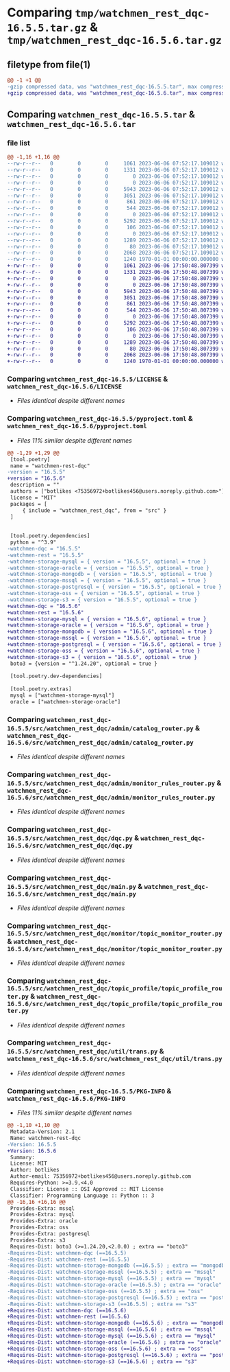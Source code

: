 # Comparing `tmp/watchmen_rest_dqc-16.5.5.tar.gz` & `tmp/watchmen_rest_dqc-16.5.6.tar.gz`

## filetype from file(1)

```diff
@@ -1 +1 @@
-gzip compressed data, was "watchmen_rest_dqc-16.5.5.tar", max compression
+gzip compressed data, was "watchmen_rest_dqc-16.5.6.tar", max compression
```

## Comparing `watchmen_rest_dqc-16.5.5.tar` & `watchmen_rest_dqc-16.5.6.tar`

### file list

```diff
@@ -1,16 +1,16 @@
--rw-r--r--   0        0        0     1061 2023-06-06 07:52:17.109012 watchmen_rest_dqc-16.5.5/LICENSE
--rw-r--r--   0        0        0     1331 2023-06-06 07:52:17.109012 watchmen_rest_dqc-16.5.5/pyproject.toml
--rw-r--r--   0        0        0        0 2023-06-06 07:52:17.109012 watchmen_rest_dqc-16.5.5/src/watchmen_rest_dqc/__init__.py
--rw-r--r--   0        0        0        0 2023-06-06 07:52:17.109012 watchmen_rest_dqc-16.5.5/src/watchmen_rest_dqc/admin/__init__.py
--rw-r--r--   0        0        0     5943 2023-06-06 07:52:17.109012 watchmen_rest_dqc-16.5.5/src/watchmen_rest_dqc/admin/catalog_router.py
--rw-r--r--   0        0        0     3051 2023-06-06 07:52:17.109012 watchmen_rest_dqc-16.5.5/src/watchmen_rest_dqc/admin/monitor_rules_router.py
--rw-r--r--   0        0        0      861 2023-06-06 07:52:17.109012 watchmen_rest_dqc-16.5.5/src/watchmen_rest_dqc/dqc.py
--rw-r--r--   0        0        0      544 2023-06-06 07:52:17.109012 watchmen_rest_dqc-16.5.5/src/watchmen_rest_dqc/main.py
--rw-r--r--   0        0        0        0 2023-06-06 07:52:17.109012 watchmen_rest_dqc-16.5.5/src/watchmen_rest_dqc/monitor/__init__.py
--rw-r--r--   0        0        0     5292 2023-06-06 07:52:17.109012 watchmen_rest_dqc-16.5.5/src/watchmen_rest_dqc/monitor/topic_monitor_router.py
--rw-r--r--   0        0        0      106 2023-06-06 07:52:17.109012 watchmen_rest_dqc-16.5.5/src/watchmen_rest_dqc/settings.py
--rw-r--r--   0        0        0        0 2023-06-06 07:52:17.109012 watchmen_rest_dqc-16.5.5/src/watchmen_rest_dqc/topic_profile/__init__.py
--rw-r--r--   0        0        0     1289 2023-06-06 07:52:17.109012 watchmen_rest_dqc-16.5.5/src/watchmen_rest_dqc/topic_profile/topic_profile_router.py
--rw-r--r--   0        0        0       80 2023-06-06 07:52:17.109012 watchmen_rest_dqc-16.5.5/src/watchmen_rest_dqc/util/__init__.py
--rw-r--r--   0        0        0     2068 2023-06-06 07:52:17.109012 watchmen_rest_dqc-16.5.5/src/watchmen_rest_dqc/util/trans.py
--rw-r--r--   0        0        0     1240 1970-01-01 00:00:00.000000 watchmen_rest_dqc-16.5.5/PKG-INFO
+-rw-r--r--   0        0        0     1061 2023-06-06 17:50:48.807399 watchmen_rest_dqc-16.5.6/LICENSE
+-rw-r--r--   0        0        0     1331 2023-06-06 17:50:48.807399 watchmen_rest_dqc-16.5.6/pyproject.toml
+-rw-r--r--   0        0        0        0 2023-06-06 17:50:48.807399 watchmen_rest_dqc-16.5.6/src/watchmen_rest_dqc/__init__.py
+-rw-r--r--   0        0        0        0 2023-06-06 17:50:48.807399 watchmen_rest_dqc-16.5.6/src/watchmen_rest_dqc/admin/__init__.py
+-rw-r--r--   0        0        0     5943 2023-06-06 17:50:48.807399 watchmen_rest_dqc-16.5.6/src/watchmen_rest_dqc/admin/catalog_router.py
+-rw-r--r--   0        0        0     3051 2023-06-06 17:50:48.807399 watchmen_rest_dqc-16.5.6/src/watchmen_rest_dqc/admin/monitor_rules_router.py
+-rw-r--r--   0        0        0      861 2023-06-06 17:50:48.807399 watchmen_rest_dqc-16.5.6/src/watchmen_rest_dqc/dqc.py
+-rw-r--r--   0        0        0      544 2023-06-06 17:50:48.807399 watchmen_rest_dqc-16.5.6/src/watchmen_rest_dqc/main.py
+-rw-r--r--   0        0        0        0 2023-06-06 17:50:48.807399 watchmen_rest_dqc-16.5.6/src/watchmen_rest_dqc/monitor/__init__.py
+-rw-r--r--   0        0        0     5292 2023-06-06 17:50:48.807399 watchmen_rest_dqc-16.5.6/src/watchmen_rest_dqc/monitor/topic_monitor_router.py
+-rw-r--r--   0        0        0      106 2023-06-06 17:50:48.807399 watchmen_rest_dqc-16.5.6/src/watchmen_rest_dqc/settings.py
+-rw-r--r--   0        0        0        0 2023-06-06 17:50:48.807399 watchmen_rest_dqc-16.5.6/src/watchmen_rest_dqc/topic_profile/__init__.py
+-rw-r--r--   0        0        0     1289 2023-06-06 17:50:48.807399 watchmen_rest_dqc-16.5.6/src/watchmen_rest_dqc/topic_profile/topic_profile_router.py
+-rw-r--r--   0        0        0       80 2023-06-06 17:50:48.807399 watchmen_rest_dqc-16.5.6/src/watchmen_rest_dqc/util/__init__.py
+-rw-r--r--   0        0        0     2068 2023-06-06 17:50:48.807399 watchmen_rest_dqc-16.5.6/src/watchmen_rest_dqc/util/trans.py
+-rw-r--r--   0        0        0     1240 1970-01-01 00:00:00.000000 watchmen_rest_dqc-16.5.6/PKG-INFO
```

### Comparing `watchmen_rest_dqc-16.5.5/LICENSE` & `watchmen_rest_dqc-16.5.6/LICENSE`

 * *Files identical despite different names*

### Comparing `watchmen_rest_dqc-16.5.5/pyproject.toml` & `watchmen_rest_dqc-16.5.6/pyproject.toml`

 * *Files 11% similar despite different names*

```diff
@@ -1,29 +1,29 @@
 [tool.poetry]
 name = "watchmen-rest-dqc"
-version = "16.5.5"
+version = "16.5.6"
 description = ""
 authors = ["botlikes <75356972+botlikes456@users.noreply.github.com>"]
 license = "MIT"
 packages = [
     { include = "watchmen_rest_dqc", from = "src" }
 ]
 
 
 [tool.poetry.dependencies]
 python = "^3.9"
-watchmen-dqc = "16.5.5"
-watchmen-rest = "16.5.5"
-watchmen-storage-mysql = { version = "16.5.5", optional = true }
-watchmen-storage-oracle = { version = "16.5.5", optional = true }
-watchmen-storage-mongodb = { version = "16.5.5", optional = true }
-watchmen-storage-mssql = { version = "16.5.5", optional = true }
-watchmen-storage-postgresql = { version = "16.5.5", optional = true }
-watchmen-storage-oss = { version = "16.5.5", optional = true }
-watchmen-storage-s3 = { version = "16.5.5", optional = true }
+watchmen-dqc = "16.5.6"
+watchmen-rest = "16.5.6"
+watchmen-storage-mysql = { version = "16.5.6", optional = true }
+watchmen-storage-oracle = { version = "16.5.6", optional = true }
+watchmen-storage-mongodb = { version = "16.5.6", optional = true }
+watchmen-storage-mssql = { version = "16.5.6", optional = true }
+watchmen-storage-postgresql = { version = "16.5.6", optional = true }
+watchmen-storage-oss = { version = "16.5.6", optional = true }
+watchmen-storage-s3 = { version = "16.5.6", optional = true }
 boto3 = {version = "^1.24.20", optional = true }
 
 [tool.poetry.dev-dependencies]
 
 [tool.poetry.extras]
 mysql = ["watchmen-storage-mysql"]
 oracle = ["watchmen-storage-oracle"]
```

### Comparing `watchmen_rest_dqc-16.5.5/src/watchmen_rest_dqc/admin/catalog_router.py` & `watchmen_rest_dqc-16.5.6/src/watchmen_rest_dqc/admin/catalog_router.py`

 * *Files identical despite different names*

### Comparing `watchmen_rest_dqc-16.5.5/src/watchmen_rest_dqc/admin/monitor_rules_router.py` & `watchmen_rest_dqc-16.5.6/src/watchmen_rest_dqc/admin/monitor_rules_router.py`

 * *Files identical despite different names*

### Comparing `watchmen_rest_dqc-16.5.5/src/watchmen_rest_dqc/dqc.py` & `watchmen_rest_dqc-16.5.6/src/watchmen_rest_dqc/dqc.py`

 * *Files identical despite different names*

### Comparing `watchmen_rest_dqc-16.5.5/src/watchmen_rest_dqc/main.py` & `watchmen_rest_dqc-16.5.6/src/watchmen_rest_dqc/main.py`

 * *Files identical despite different names*

### Comparing `watchmen_rest_dqc-16.5.5/src/watchmen_rest_dqc/monitor/topic_monitor_router.py` & `watchmen_rest_dqc-16.5.6/src/watchmen_rest_dqc/monitor/topic_monitor_router.py`

 * *Files identical despite different names*

### Comparing `watchmen_rest_dqc-16.5.5/src/watchmen_rest_dqc/topic_profile/topic_profile_router.py` & `watchmen_rest_dqc-16.5.6/src/watchmen_rest_dqc/topic_profile/topic_profile_router.py`

 * *Files identical despite different names*

### Comparing `watchmen_rest_dqc-16.5.5/src/watchmen_rest_dqc/util/trans.py` & `watchmen_rest_dqc-16.5.6/src/watchmen_rest_dqc/util/trans.py`

 * *Files identical despite different names*

### Comparing `watchmen_rest_dqc-16.5.5/PKG-INFO` & `watchmen_rest_dqc-16.5.6/PKG-INFO`

 * *Files 11% similar despite different names*

```diff
@@ -1,10 +1,10 @@
 Metadata-Version: 2.1
 Name: watchmen-rest-dqc
-Version: 16.5.5
+Version: 16.5.6
 Summary: 
 License: MIT
 Author: botlikes
 Author-email: 75356972+botlikes456@users.noreply.github.com
 Requires-Python: >=3.9,<4.0
 Classifier: License :: OSI Approved :: MIT License
 Classifier: Programming Language :: Python :: 3
@@ -16,16 +16,16 @@
 Provides-Extra: mssql
 Provides-Extra: mysql
 Provides-Extra: oracle
 Provides-Extra: oss
 Provides-Extra: postgresql
 Provides-Extra: s3
 Requires-Dist: boto3 (>=1.24.20,<2.0.0) ; extra == "boto3"
-Requires-Dist: watchmen-dqc (==16.5.5)
-Requires-Dist: watchmen-rest (==16.5.5)
-Requires-Dist: watchmen-storage-mongodb (==16.5.5) ; extra == "mongodb"
-Requires-Dist: watchmen-storage-mssql (==16.5.5) ; extra == "mssql"
-Requires-Dist: watchmen-storage-mysql (==16.5.5) ; extra == "mysql"
-Requires-Dist: watchmen-storage-oracle (==16.5.5) ; extra == "oracle"
-Requires-Dist: watchmen-storage-oss (==16.5.5) ; extra == "oss"
-Requires-Dist: watchmen-storage-postgresql (==16.5.5) ; extra == "postgresql"
-Requires-Dist: watchmen-storage-s3 (==16.5.5) ; extra == "s3"
+Requires-Dist: watchmen-dqc (==16.5.6)
+Requires-Dist: watchmen-rest (==16.5.6)
+Requires-Dist: watchmen-storage-mongodb (==16.5.6) ; extra == "mongodb"
+Requires-Dist: watchmen-storage-mssql (==16.5.6) ; extra == "mssql"
+Requires-Dist: watchmen-storage-mysql (==16.5.6) ; extra == "mysql"
+Requires-Dist: watchmen-storage-oracle (==16.5.6) ; extra == "oracle"
+Requires-Dist: watchmen-storage-oss (==16.5.6) ; extra == "oss"
+Requires-Dist: watchmen-storage-postgresql (==16.5.6) ; extra == "postgresql"
+Requires-Dist: watchmen-storage-s3 (==16.5.6) ; extra == "s3"
```

